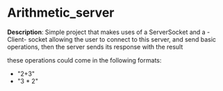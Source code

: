 # Arithmetic_server
**Description**: Simple project that makes uses of a ServerSocket and a -Client- socket allowing the user to connect to this server, and send basic operations, then the server sends its response with the result

these operations could come in the following formats:

- "2+3"
- "3 * 2"
